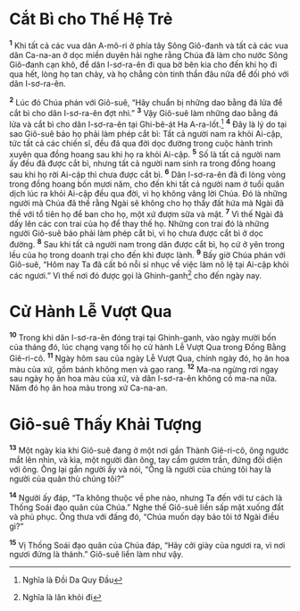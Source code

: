# Cắt Bì cho Thế Hệ Trẻ

<sup><b>1</b></sup> Khi tất cả các vua dân A-mô-ri ở phía tây Sông Giô-đanh và tất cả các vua dân Ca-na-an ở dọc miền duyên hải nghe rằng Chúa đã làm cho nước Sông Giô-đanh cạn khô, để dân I-sơ-ra-ên đi qua bờ bên kia cho đến khi họ đi qua hết, lòng họ tan chảy, và họ chẳng còn tinh thần đâu nữa để đối phó với dân I-sơ-ra-ên.

<sup><b>2</b></sup> Lúc đó Chúa phán với Giô-suê, “Hãy chuẩn bị những dao bằng đá lửa để cắt bì cho dân I-sơ-ra-ên đợt nhì.” <sup><b>3</b></sup> Vậy Giô-suê làm những dao bằng đá lửa và cắt bì cho dân I-sơ-ra-ên tại Ghi-bê-át Ha A-ra-lốt.[^1-e4c55c3f-91e5-41fd-a9ad-de0bfced77f1] <sup><b>4</b></sup> Ðây là lý do tại sao Giô-suê bảo họ phải làm phép cắt bì: Tất cả người nam ra khỏi Ai-cập, tức tất cả các chiến sĩ, đều đã qua đời dọc đường trong cuộc hành trình xuyên qua đồng hoang sau khi họ ra khỏi Ai-cập. <sup><b>5</b></sup> Số là tất cả người nam ấy đều đã được cắt bì, nhưng tất cả người nam sinh ra trong đồng hoang sau khi họ rời Ai-cập thì chưa được cắt bì. <sup><b>6</b></sup> Dân I-sơ-ra-ên đã đi lòng vòng trong đồng hoang bốn mươi năm, cho đến khi tất cả người nam ở tuổi quân dịch lúc ra khỏi Ai-cập đều qua đời, vì họ không vâng lời Chúa. Ðó là những người mà Chúa đã thề rằng Ngài sẽ không cho họ thấy đất hứa mà Ngài đã thề với tổ tiên họ để ban cho họ, một xứ đượm sữa và mật. <sup><b>7</b></sup> Vì thế Ngài đã dấy lên các con trai của họ để thay thế họ. Những con trai đó là những người Giô-suê bảo phải làm phép cắt bì, vì họ chưa được cắt bì ở dọc đường. <sup><b>8</b></sup> Sau khi tất cả người nam trong dân được cắt bì, họ cứ ở yên trong lều của họ trong doanh trại cho đến khi được lành. <sup><b>9</b></sup> Bấy giờ Chúa phán với Giô-suê, “Hôm nay Ta đã cất bỏ nỗi sỉ nhục về việc làm nô lệ tại Ai-cập khỏi các ngươi.” Vì thế nơi đó được gọi là Ghinh-ganh[^2-e4c55c3f-91e5-41fd-a9ad-de0bfced77f1] cho đến ngày nay.

# Cử Hành Lễ Vượt Qua

<sup><b>10</b></sup> Trong khi dân I-sơ-ra-ên đóng trại tại Ghinh-ganh, vào ngày mười bốn của tháng đó, lúc chạng vạng tối họ cử hành Lễ Vượt Qua trong Ðồng Bằng Giê-ri-cô. <sup><b>11</b></sup> Ngày hôm sau của ngày Lễ Vượt Qua, chính ngày đó, họ ăn hoa màu của xứ, gồm bánh không men và gạo rang. <sup><b>12</b></sup> Ma-na ngừng rơi ngay sau ngày họ ăn hoa màu của xứ, và dân I-sơ-ra-ên không có ma-na nữa. Năm đó họ ăn hoa màu trong xứ Ca-na-an.

# Giô-suê Thấy Khải Tượng

<sup><b>13</b></sup> Một ngày kia khi Giô-suê đang ở một nơi gần Thành Giê-ri-cô, ông ngước mắt lên nhìn, và kìa, một người đàn ông, tay cầm gươm trần, đứng đối diện với ông. Ông lại gần người ấy và nói, “Ông là người của chúng tôi hay là người của quân thù chúng tôi?”

<sup><b>14</b></sup> Người ấy đáp, “Ta không thuộc về phe nào, nhưng Ta đến với tư cách là Thống Soái đạo quân của Chúa.” Nghe thế Giô-suê liền sấp mặt xuống đất và phủ phục. Ông thưa với đấng đó, “Chúa muốn dạy bảo tôi tớ Ngài điều gì?”

<sup><b>15</b></sup> Vị Thống Soái đạo quân của Chúa đáp, “Hãy cởi giày của ngươi ra, vì nơi ngươi đứng là thánh.” Giô-suê liền làm như vậy.

[^1-e4c55c3f-91e5-41fd-a9ad-de0bfced77f1]: Nghĩa là Ðồi Da Quy Ðầu

[^2-e4c55c3f-91e5-41fd-a9ad-de0bfced77f1]: Nghĩa là lăn khỏi đi
